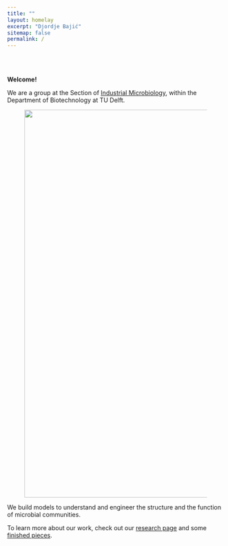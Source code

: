 ```yaml
---
title: ""
layout: homelay
excerpt: "Djordje Bajić"
sitemap: false
permalink: /
---
```


<br><br>

**Welcome!** 

We are a group at the Section of [Industrial Microbiology](https://www.tudelft.nl/tnw/over-faculteit/afdelingen/biotechnology/research-sections/industrial-microbiology), within the Department of Biotechnology at TU Delft. 

<figure align="center">
  <img src="{{ site.url }}{{ site.baseurl }}/images/home_visual.png" style="width: 900px">
</figure>


<!--look here for implementing carousel of images https://raw.githubusercontent.com/jacopogrilli/jacopogrilli.github.io/refs/heads/master/_pages/home.md -->

We build models to understand and engineer the structure and the function of microbial communities.

To learn more about our work, check out our [research page](https://djbajic.github.io/research/) and some [finished pieces](https://djbajic.github.io/publications/).
 

<br><br>
<br><br>
<br><br>

